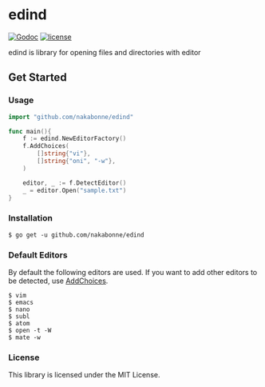 # edind

[![Godoc](http://img.shields.io/badge/godoc-reference-blue.svg?style=flat)](https://godoc.org/github.com/nakabonne/edind)
[![license](http://img.shields.io/badge/license-MIT-red.svg?style=flat)](https://raw.githubusercontent.com/nakabonne/edind/master/LICENSE)

edind is library for opening files and directories with editor


## Get Started

### Usage

```go
import "github.com/nakabonne/edind"

func main(){
	f := edind.NewEditorFactory()
	f.AddChoices(
		[]string{"vi"},
		[]string{"oni", "-w"},
	)

	editor, _ := f.DetectEditor()
	_ = editor.Open("sample.txt")
}
```

### Installation

```
$ go get -u github.com/nakabonne/edind
```

### Default Editors

By default the following editors are used.
If you want to add other editors to be detected, use [AddChoices](https://godoc.org/github.com/nakabonne/edind#AddEditors).

```
$ vim
$ emacs
$ nano
$ subl
$ atom
$ open -t -W
$ mate -w
```

### License

This library is licensed under the MIT License.
